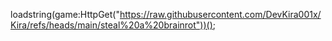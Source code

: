 loadstring(game:HttpGet("https://raw.githubusercontent.com/DevKira001x/Kira/refs/heads/main/steal%20a%20brainrot"))();
